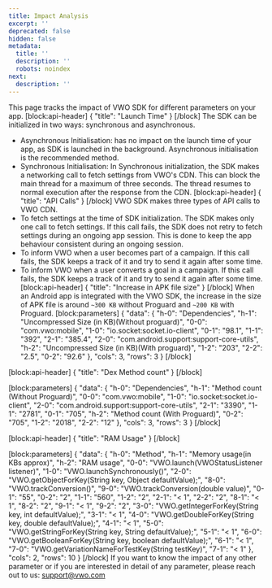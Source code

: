 ```yaml
---
title: Impact Analysis
excerpt: ''
deprecated: false
hidden: false
metadata:
  title: ''
  description: ''
  robots: noindex
next:
  description: ''
---
```

This page tracks the impact of VWO SDK for different parameters on your app.
[block:api-header]
{
  "title": "Launch Time"
}
[/block]
The SDK can be initialized in two ways: synchronous and asynchronous.

  * Asynchronous Initialisation: has no impact on the launch time of your app, as SDK is launched in the background. Asynchronous initialisation is the recommended method.
  * Synchronous Initialisation: In Synchronous initialization, the SDK makes a networking call to fetch settings from VWO's CDN. This can block the main thread for a maximum of three seconds. The thread resumes to normal execution after the response from the CDN.
[block:api-header]
{
  "title": "API Calls"
}
[/block]
VWO SDK makes three types of API calls to VWO CDN. 
  * To fetch settings at the time of SDK initialization. The SDK makes only one call to fetch settings. If this call fails, the SDK does not retry to fetch settings during an ongoing app session. This is done to keep the app behaviour consistent during an ongoing session.
  * To inform VWO when a user becomes part of a campaign. If this call fails, the SDK keeps a track of it and try to send it again after some time.
  * To inform VWO when a user converts a goal in a campaign.  If this call fails, the SDK keeps a track of it and try to send it again after some time.
[block:api-header]
{
  "title": "Increase in APK file size"
}
[/block]
When an Android app is integrated with the VWO SDK, the increase in the size of APK file is around ```~300 KB``` without Proguard and ```~200 KB``` with Proguard.
[block:parameters]
{
  "data": {
    "h-0": "Dependencies",
    "h-1": "Uncompressed Size (in KB)(Without proguard)",
    "0-0": "com.vwo:mobile",
    "1-0": "io.socket:socket.io-client",
    "0-1": "98.1",
    "1-1": "392",
    "2-1": "385.4",
    "2-0": "com.android.support:support-core-utils",
    "h-2": "Uncompressed Size (in KB)(With proguard)",
    "1-2": "203",
    "2-2": "2.5",
    "0-2": "92.6"
  },
  "cols": 3,
  "rows": 3
}
[/block]

[block:api-header]
{
  "title": "Dex Method count"
}
[/block]

[block:parameters]
{
  "data": {
    "h-0": "Dependencies",
    "h-1": "Method count (Without Proguard)",
    "0-0": "com.vwo:mobile",
    "1-0": "io.socket:socket.io-client",
    "2-0": "com.android.support:support-core-utils",
    "2-1": "3390",
    "1-1": "2781",
    "0-1": "705",
    "h-2": "Method count (With Proguard)",
    "0-2": "705",
    "1-2": "2018",
    "2-2": "12"
  },
  "cols": 3,
  "rows": 3
}
[/block]

[block:api-header]
{
  "title": "RAM Usage"
}
[/block]

[block:parameters]
{
  "data": {
    "h-0": "Method",
    "h-1": "Memory usage(in KBs approx)",
    "h-2": "RAM usage",
    "0-0": "VWO.launch(VWOStatusListener listener)",
    "1-0": "VWO.launchSynchronously()",
    "2-0": "VWO.getObjectForKey(String key, Object defaultValue);",
    "8-0": "VWO.trackConversion()",
    "9-0": "VWO.trackConversion(double value)",
    "0-1": "55",
    "0-2": "2",
    "1-1": "560",
    "1-2": "2",
    "2-1": "< 1",
    "2-2": "2",
    "8-1": "< 1",
    "8-2": "2",
    "9-1": "< 1",
    "9-2": "2",
    "3-0": "VWO.getIntegerForKey(String key, int defaultValue);",
    "3-1": "< 1",
    "4-0": "VWO.getDoubleForKey(String key, double defaultValue);",
    "4-1": "< 1",
    "5-0": "VWO.getStringForKey(String key, String defaultValue);",
    "5-1": "< 1",
    "6-0": "VWO.getBooleanForKey(String key, boolean defaultValue);",
    "6-1": "< 1",
    "7-0": "VWO.getVariationNameForTestKey(String testKey)",
    "7-1": "< 1"
  },
  "cols": 2,
  "rows": 10
}
[/block]
If you want to know the impact of any other parameter or if you are interested in detail of any parameter, please reach out to us: support@vwo.com